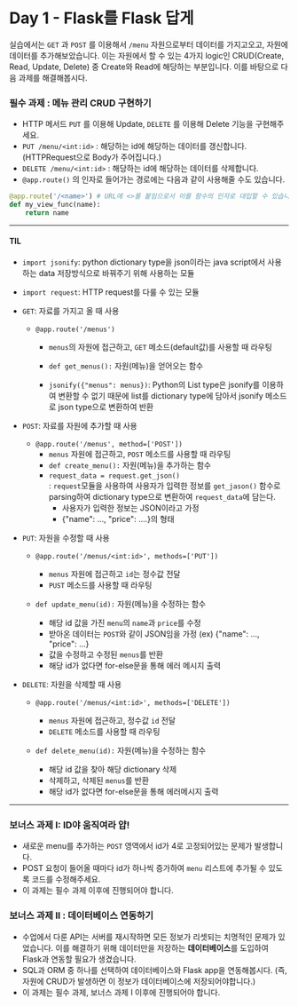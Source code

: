 # Day 1 - Flask를 Flask 답게

실습에서는 `GET` 과 `POST` 를 이용해서 `/menu` 자원으로부터 데이터를 가지고오고, 자원에 데이터를 추가해보았습니다. 이는 자원에서 할 수 있는 4가지 logic인 CRUD(Create, Read, Update, Delete) 중 Create와 Read에 해당하는 부분입니다. 이를 바탕으로 다음 과제를 해결해봅시다.

### 필수 과제 : 메뉴 관리 CRUD 구현하기

- HTTP 메서드 `PUT` 를 이용해 Update, `DELETE` 를 이용해 Delete 기능을 구현해주세요.
- `PUT /menu/<int:id>` : 해당하는 id에 해당하는 데이터를 갱신합니다. (HTTPRequest으로 Body가 주어집니다.)
- `DELETE /menu/<int:id>` : 해당하는 id에 해당하는 데이터를 삭제합니다.
- `@app.route()` 의 인자로 들어가는 경로에는 다음과 같이 사용해줄 수도 있습니다.

```python
@app.route('/<name>') # URL에 <>를 붙임으로서 이를 함수의 인자로 대입할 수 있습니다.
def my_view_func(name):
    return name
```

---

#### TIL

- `import jsonify`: python dictionary type을 json이라는 java script에서 사용하는 data 저장방식으로 바꿔주기 위해 사용하는 모듈

- `import request`: HTTP request를 다룰 수 있는 모듈


- `GET`: 자료를 가지고 올 때 사용

  - `@app.route('/menus')`
    - `menus`의 자원에 접근하고, `GET` 메소드(default값)를 사용할 때 라우팅

    - `def get_menus():` 자원(메뉴)을 얻어오는 함수
    - `jsonify({"menus": menus})`: Python의 List type은 jsonify를 이용하여 변환할 수 없기 때문에 list를 dictionary type에 담아서 jsonify 메소드로 json type으로 변환하여 반환

- `POST`: 자료를 자원에 추가할 때 사용

  - `@app.route('/menus', method=['POST'])`
    - `menus` 자원에 접근하고, `POST` 메소드를 사용할 때 라우팅
    - `def create_menu():` 자원(메뉴)을 추가하는 함수
    - `request_data = request.get_json()`  
    : `request`모듈을 사용하여 사용자가 입력한 정보를 `get_jason()` 함수로 parsing하여 dictionary type으로 변환하여 `request_data`에 담는다.
      - 사용자가 입력한 정보는 JSON이라고 가정
      - {"name": ..., "price": ....}의 형태

- `PUT`: 자원을 수정할 때 사용

  - `@app.route('/menus/<int:id>', methods=['PUT'])`  
    -  `menus` 자원에 접근하고 `id`는 정수값 전달
    - `PUST` 메소드를 사용할 때 라우팅

  - `def update_menu(id):` 자원(메뉴)을 수정하는 함수
    - 해당 id 값을 가진 `menu`의 `name`과 `price`를 수정
    - 받아온 데이터는 `POST`와 같이 JSON임을 가정 (ex) {"name": ..., "price": ...}
    - 값을 수정하고 수정된 `menus`를 반환
    - 해당 id가 없다면 for-else문을 통해 에러 메시지 출력

- `DELETE`: 자원을 삭제할 때 사용

  - `@app.route('/menus/<int:id>', methods=['DELETE'])`  
    - `menus` 자원에 접근하고, 정수값 `id` 전달
    - `DELETE` 메소드를 사용할 때 라우팅

  - `def delete_menu(id):` 자원(메뉴)을 수정하는 함수
    - 해당 id 값을 찾아 해당 dictionary 삭제
    - 삭제하고, 삭제된 `menus`를 반환
    - 해당 id가 없다면 for-else문을 통해 에러메시지 출력

---

### 보너스 과제 I: ID야 움직여라 얍!

- 새로운 menu를 추가하는 `POST` 영역에서 id가 4로 고정되어있는 문제가 발생합니다.
- POST 요청이 들어올 때마다 id가 하나씩 증가하여 `menu` 리스트에 추가될 수 있도록 코드를 수정해주세요.
- 이 과제는 필수 과제 이후에 진행되어야 합니다.

### 보너스 과제 II : 데이터베이스 연동하기

- 수업에서 다룬 API는 서버를 재시작하면 모든 정보가 리셋되는 치명적인 문제가 있었습니다. 이를 해결하기 위해 데이터만을 저장하는 **데이터베이스**를 도입하여 Flask과 연동할 필요가 생겼습니다.
- SQL과 ORM 중 하나를 선택하여 데이터베이스와 Flask app을 연동해봅시다. (즉, 자원에 CRUD가 발생하면 이 정보가 데이터베이스에 저장되어야합니다.)
- 이 과제는 필수 과제, 보너스 과제 I 이후에 진행되어야 합니다.